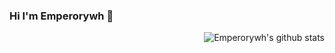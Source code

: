 ### Hi I'm Emperorywh 👋

<img style="max-width: 450px" align="right" src="https://github-readme-stats.vercel.app/api?username=Emperorywh&show_icons=true&icon_color=0366d6&border_color=0366d6&theme=transparent&hide_title=true&include_all_commits=true&count_private=true&hide_rank=true" alt="Emperorywh's github stats"/>
